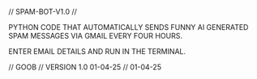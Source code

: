 // SPAM-BOT-V1.0 //

PYTHON CODE THAT AUTOMATICALLY SENDS FUNNY AI 
GENERATED SPAM MESSAGES VIA GMAIL EVERY FOUR HOURS. 

ENTER EMAIL DETAILS AND RUN IN THE TERMINAL.

// GOOB // VERSION 1.0 01-04-25 // 01-04-25
